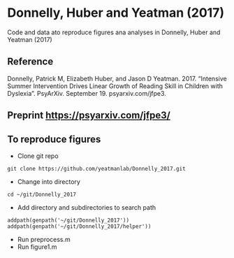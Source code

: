 # Donnelly, Huber and Yeatman (2017)
Code and data ato reproduce figures ana analyses in Donnelly, Huber and Yeatman (2017)

## Reference
Donnelly, Patrick M, Elizabeth Huber, and Jason D Yeatman. 2017. “Intensive Summer Intervention Drives Linear Growth of Reading Skill in Children with Dyslexia”. PsyArXiv. September 19. psyarxiv.com/jfpe3.

## Preprint https://psyarxiv.com/jfpe3/

## To reproduce figures
- Clone git repo
~~~~
git clone https://github.com/yeatmanlab/Donnelly_2017.git
~~~~
- Change into directory
~~~~
cd ~/git/Donnelly_2017
~~~~
- Add directory and subdirectories to search path
~~~~
addpath(genpath('~/git/Donnelly_2017'))
addpath(genpath('~/git/Donnelly_2017/helper'))
~~~~
- Run preprocess.m
- Run figure1.m
